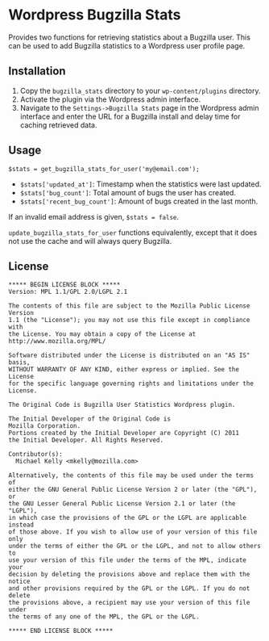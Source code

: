 # Wordpress Bugzilla Stats

Provides two functions for retrieving statistics about a Bugzilla user. This can be used to add Bugzilla statistics to a Wordpress user profile page.

## Installation

1. Copy the `bugzilla_stats` directory to your `wp-content/plugins` directory.
2. Activate the plugin via the Wordpress admin interface.
3. Navigate to the `Settings->Bugzilla Stats` page in the Wordpress admin interface and enter the URL for a Bugzilla install and delay time for caching retrieved data.

## Usage

```
$stats = get_bugzilla_stats_for_user('my@email.com');
```

* `$stats['updated_at']`: Timestamp when the statistics were last updated.
* `$stats['bug_count']`: Total amount of bugs the user has created.
* `$stats['recent_bug_count']`: Amount of bugs created in the last month.

If an invalid email address is given, `$stats = false`.

`update_bugzilla_stats_for_user` functions equivalently, except that it does not use the cache and will always query Bugzilla.

## License

```
***** BEGIN LICENSE BLOCK *****
Version: MPL 1.1/GPL 2.0/LGPL 2.1

The contents of this file are subject to the Mozilla Public License Version
1.1 (the "License"); you may not use this file except in compliance with
the License. You may obtain a copy of the License at
http://www.mozilla.org/MPL/

Software distributed under the License is distributed on an "AS IS" basis,
WITHOUT WARRANTY OF ANY KIND, either express or implied. See the License
for the specific language governing rights and limitations under the
License.

The Original Code is Bugzilla User Statistics Wordpress plugin.

The Initial Developer of the Original Code is
Mozilla Corporation.
Portions created by the Initial Developer are Copyright (C) 2011
the Initial Developer. All Rights Reserved.

Contributor(s):
  Michael Kelly <mkelly@mozilla.com>

Alternatively, the contents of this file may be used under the terms of
either the GNU General Public License Version 2 or later (the "GPL"), or
the GNU Lesser General Public License Version 2.1 or later (the "LGPL"),
in which case the provisions of the GPL or the LGPL are applicable instead
of those above. If you wish to allow use of your version of this file only
under the terms of either the GPL or the LGPL, and not to allow others to
use your version of this file under the terms of the MPL, indicate your
decision by deleting the provisions above and replace them with the notice
and other provisions required by the GPL or the LGPL. If you do not delete
the provisions above, a recipient may use your version of this file under
the terms of any one of the MPL, the GPL or the LGPL.

***** END LICENSE BLOCK *****
```
